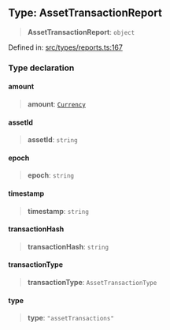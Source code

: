 
## Type: AssetTransactionReport

> **AssetTransactionReport**: `object`

Defined in: [src/types/reports.ts:167](https://github.com/centrifuge/sdk/blob/1c2f46108a7402bd0630d862d5e722fba9bd83db/src/types/reports.ts#L167)

### Type declaration

#### amount

> **amount**: [`Currency`](#class-currency)

#### assetId

> **assetId**: `string`

#### epoch

> **epoch**: `string`

#### timestamp

> **timestamp**: `string`

#### transactionHash

> **transactionHash**: `string`

#### transactionType

> **transactionType**: `AssetTransactionType`

#### type

> **type**: `"assetTransactions"`
